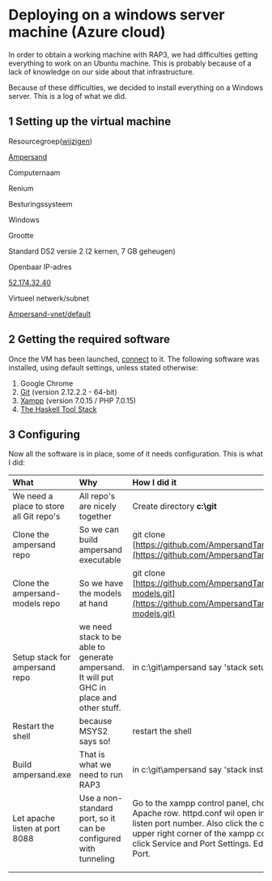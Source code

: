 # Deploying on a windows server machine \(Azure cloud\)

In order to obtain a working machine with RAP3, we had difficulties getting everything to work on an Ubuntu machine. This is probably because of a lack of knowledge on our side about that infrastructure.

Because of these difficulties, we decided to install everything on a Windows server. This is a log of what we did.

## 1 Setting up the virtual machine

Resourcegroep\([wijzigen](https://portal.azure.com/)\)

[Ampersand](https://portal.azure.com/)

Computernaam

Renium

Besturingssysteem

Windows

Grootte

Standard DS2 versie 2 \(2 kernen, 7 GB geheugen\)

Openbaar IP-adres

[52.174.32.40](https://portal.azure.com/)

Virtueel netwerk/subnet

[Ampersand-vnet/default](https://portal.azure.com/)

## 2 Getting the required software

Once the VM has been launched, [connect](https://docs.microsoft.com/en-us/azure/virtual-machines/windows/connect-logon "How to connect to an azure VM") to it. The following software was installed, using default settings, unless stated otherwise:

1. Google Chrome
2. [Git](https://git-scm.com/download/) \(version 2.12.2.2 - 64-bit\)
3. [Xampp](https://www.apachefriends.org/download.html) \(version 7.0.15 / PHP 7.0.15\)
4. [The Haskell Tool Stack](https://docs.haskellstack.org/en/stable/README/)

## 3 Configuring

Now all the software is in place, some of it needs configuration. This is what I did:

| What | Why | How I did it |
| :--- | :--- | :--- |
| We need a place to store all Git repo's | All repo's are nicely together | Create directory **c:\git** |
| Clone the ampersand repo | So we can build ampersand executable | git clone [https://github.com/AmpersandTarski/Ampersand.git](https://github.com/AmpersandTarski/Ampersand.git) |
| Clone the ampersand-models repo | So we have the models at hand | git clone [https://github.com/AmpersandTarski/Ampersand-models.git](https://github.com/AmpersandTarski/Ampersand-models.git) |
| Setup stack for ampersand repo | we need stack to be able to generate ampersand. It will put GHC in place and other stuff. | in c:\git\ampersand say 'stack setup' |
| Restart the shell | because MSYS2 says so! | restart the shell |
| Build ampersand.exe | That is what we need to run RAP3 | in c:\git\ampersand say 'stack install' |
| Let apache listen at port 8088 | Use a non-standard port, so it can be configured with tunneling | Go to the xampp control panel, choose config in the Apache row. httpd.conf wil open in notepad. Edit the listen port number. Also click the config button at the upper right corner of the xampp control panel. Then click Service and Port Settings. Edit the Apache Main Port. |
|  |  |  |
|  |  |  |



